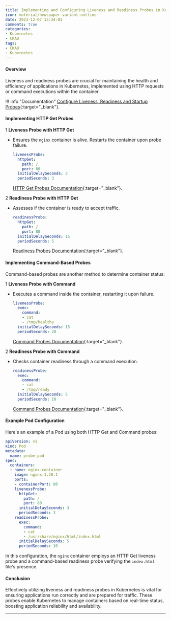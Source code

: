 ```yaml
---
title: Implementing and Configuring Liveness and Readiness Probes in Kubernetes
icon: material/newspaper-variant-outline
date: 2023-12-07 13:34:01
comments: true
categories:
- Kubernetes
- CKAD
tags:
- CKAD
- Kubernetes
---
```


#### Overview

Liveness and readiness probes are crucial for maintaining the health and efficiency of applications in Kubernetes, implemented using HTTP requests or command executions within the container.

!!! info "Documentation"
    [Configure Liveness, Readiness and Startup Probes](https://kubernetes.io/docs/tasks/configure-pod-container/configure-liveness-readiness-startup-probes/){:target="_blank"}.

#### Implementing HTTP Get Probes

1 **Liveness Probe with HTTP Get**

- Ensures the `nginx` container is alive. Restarts the container upon probe failure.

    ```yaml
    livenessProbe:
      httpGet:
        path: /
        port: 80
      initialDelaySeconds: 3
      periodSeconds: 3
    ```

    [HTTP Get Probes Documentation](https://kubernetes.io/docs/tasks/configure-pod-container/configure-liveness-readiness-startup-probes/#http-probes){:target="_blank"}.

2 **Readiness Probe with HTTP Get**

- Assesses if the container is ready to accept traffic.

    ```yaml
    readinessProbe:
      httpGet:
        path: /
        port: 80
      initialDelaySeconds: 15
      periodSeconds: 5
    ```

    [Readiness Probes Documentation](https://kubernetes.io/docs/tasks/configure-pod-container/configure-liveness-readiness-startup-probes/#http-probes){:target="_blank"}.

#### Implementing Command-Based Probes

Command-based probes are another method to determine container status:

1 **Liveness Probe with Command**

- Executes a command inside the container, restarting it upon failure.

    ```yaml
    livenessProbe:
      exec:
        command:
        - cat
        - /tmp/healthy
      initialDelaySeconds: 15
      periodSeconds: 20
    ```

    [Command Probes Documentation](https://kubernetes.io/docs/tasks/configure-pod-container/configure-liveness-readiness-startup-probes/#define-a-command-liveness-probe){:target="_blank"}.

2 **Readiness Probe with Command**

- Checks container readiness through a command execution.

    ```yaml
    readinessProbe:
      exec:
        command:
        - cat
        - /tmp/ready
      initialDelaySeconds: 5
      periodSeconds: 10
    ```

    [Command Probes Documentation](https://kubernetes.io/docs/tasks/configure-pod-container/configure-liveness-readiness-startup-probes/#define-a-command-liveness-probe){:target="_blank"}.

#### Example Pod Configuration

Here's an example of a Pod using both HTTP Get and Command probes:

```yaml
apiVersion: v1
kind: Pod
metadata:
  name: probe-pod
spec:
  containers:
  - name: nginx-container
    image: nginx:1.20.1
    ports:
    - containerPort: 80
    livenessProbe:
      httpGet:
        path: /
        port: 80
      initialDelaySeconds: 3
      periodSeconds: 3
    readinessProbe:
      exec:
        command:
        - cat
        - /usr/share/nginx/html/index.html
      initialDelaySeconds: 5
      periodSeconds: 10
```

In this configuration, the `nginx` container employs an HTTP Get liveness probe and a command-based readiness probe verifying the `index.html` file's presence.

#### Conclusion

Effectively utilizing liveness and readiness probes in Kubernetes is vital for ensuring applications run correctly and are prepared for traffic. These probes enable Kubernetes to manage containers based on real-time status, boosting application reliability and availability.

---
